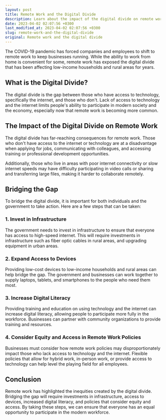 ```yaml
---
layout: post
title: Remote Work and the Digital Divide
description: Learn about the impact of the digital divide on remote work and how to bridge the gap.
date: 2023-04-02 02:07:56 +0300
last_modified_at: 2023-04-02 02:07:56 +0300
slug: remote-work-and-the-digital-divide
original: Remote work and the digital divide
---
```

The COVID-19 pandemic has forced companies and employees to shift to remote work to keep businesses running. While the ability to work from home is convenient for some, remote work has exposed the digital divide that has been affecting low-income households and rural areas for years.

## What is the Digital Divide?

The digital divide is the gap between those who have access to technology, specifically the internet, and those who don't. Lack of access to technology and the internet limits people's ability to participate in modern society and the economy, especially now that remote work is becoming more common.

## The Impact of the Digital Divide on Remote Work

The digital divide has far-reaching consequences for remote work. Those who don't have access to the internet or technology are at a disadvantage when applying for jobs, communicating with colleagues, and accessing training or professional development opportunities.

Additionally, those who live in areas with poor internet connectivity or slow internet speeds may have difficulty participating in video calls or sharing and transferring large files, making it harder to collaborate remotely.

## Bridging the Gap

To bridge the digital divide, it is important for both individuals and the government to take action. Here are a few steps that can be taken:

### 1. Invest in Infrastructure

The government needs to invest in infrastructure to ensure that everyone has access to high-speed internet. This will require investments in infrastructure such as fiber optic cables in rural areas, and upgrading equipment in urban areas.

### 2. Expand Access to Devices

Providing low-cost devices to low-income households and rural areas can help bridge the gap. The government and businesses can work together to supply laptops, tablets, and smartphones to the people who need them most.

### 3. Increase Digital Literacy

Providing training and education on using technology and the internet can increase digital literacy, allowing people to participate more fully in the workforce. Businesses can partner with community organizations to provide training and resources.

### 4. Consider Equity and Access in Remote Work Policies

Businesses must consider how remote work policies may disproportionately impact those who lack access to technology and the internet. Flexible policies that allow for hybrid work, in-person work, or provide access to technology can help level the playing field for all employees.

## Conclusion

Remote work has highlighted the inequities created by the digital divide. Bridging the gap will require investments in infrastructure, access to devices, increased digital literacy, and policies that consider equity and access. By taking these steps, we can ensure that everyone has an equal opportunity to participate in the modern workforce.